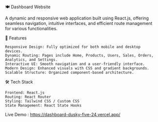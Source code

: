 🍽️ Dashboard Website

A dynamic and responsive web application built using React.js, offering seamless navigation, intuitive interfaces, and efficient route management for various functionalities.

🚀 Features

    Responsive Design: Fully optimized for both mobile and desktop devices.
    Dynamic Routing: Pages include Home, Products, Users, Sales, Orders, Analytics, and Settings.
    Interactive UI: Smooth navigation and a user-friendly interface.
    Modern Design: Enhanced visuals with CSS and gradient backgrounds.
    Scalable Structure: Organized component-based architecture.

🛠️ Tech Stack

    Frontend: React.js
    Routing: React Router
    Styling: Tailwind CSS / Custom CSS
    State Management: React State Hooks

Live Demo : https://dashboard-dusky-five-24.vercel.app/
